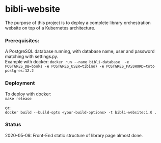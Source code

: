 # bibli-website

The purpose of this project is to deploy a complete library orchestration website on top of a Kubernetes architecture. 

### Prerequisites:
A PostgreSQL database running, with database name, user and password matching with settings.py.    
Example with docker:
`docker run --name bibli-database  -e POSTGRES_DB=books -e POSTGRES_USER=tibino7 -e POSTGRES_PASSWORD=toto postgres:12.2 `

### Deployment
To deploy with docker:    
`make release`

or:    
`docker build --build-opts <your-build-options> -t bibli-website:1.0 .`

### Status
2020-05-06: Front-End static structure of library page almost done. 
